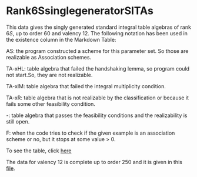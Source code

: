 # Rank6SsinglegeneratorSITAs

This data gives the singly generated standard integral table algebras of rank $6S$, up to order $60$ and valency $12$. 
The following notation has been used in the existence column in the Markdown Table:

AS: the program constructed a scheme for this parameter set.  So those are realizable as Association schemes.

TA-xHL: table algebra that failed the handshaking lemma, so program could not start.So, they are not realizable.

TA-xIM: table algebra that failed the integral multiplicity condition.

TA-xR: table algebra that is not realizable by the classification or because it fails some other feasibility condition.

-: table algebra that passes the feasibility conditions and the realizability is still open.

F: when the code tries to check if the given example is an association scheme or no, but it stops at some value > 0. 

To see the table, click [here](https://github.com/RoghayehMaleki/QPGdatabase-/blob/main/Rank6SsinglegeneratorSITAs/markdown-table.md)

 The data for valency $12$ is complete up to order $250$ and it is given in this [file](https://github.com/RoghayehMaleki/QPGdatabase-/blob/main/Rank6SsinglegeneratorSITAs/Rank6SqpgData.txt).